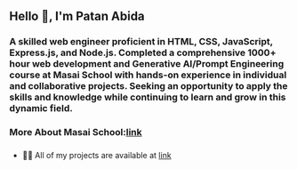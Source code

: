 ## Hello 👋, I'm Patan Abida

### A skilled web engineer proficient in HTML, CSS, JavaScript, Express.js, and Node.js. Completed a comprehensive 1000+ hour web development and Generative AI/Prompt Engineering course at Masai School with hands-on experience in individual and collaborative projects. Seeking an opportunity to apply the skills and knowledge while continuing to learn and grow in this dynamic field.

### More About Masai School:[link](https://www.masaischool.com/)

###
- 👨‍💻 All of my projects are available at [link](https://patanabida.github.io/portfolio/)